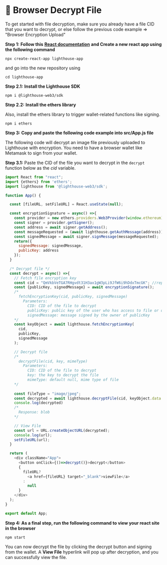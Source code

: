 # 🔐 Browser Decrypt File

To get started with file decryption, make sure you already have a file CID that you want to decrypt, or else follow the previous code example => "Browser Encryption Upload"

**Step 1:** **Follow this** [**React documentation**](https://reactjs.org/docs/create-a-new-react-app.html) **and Create a new react app using the following command**&#x20;

```
npx create-react-app lighthouse-app
```

and go into the new repository using

```
cd lighthouse-app
```

**Step 2.1:** **Install the Lighthouse SDK**&#x20;

```
npm i @lighthouse-web3/sdk
```

**Step 2.2:** **Install the ethers library**&#x20;

Also, install the ethers library to trigger wallet-related functions like signing.

```
npm i ethers
```

**Step 3: Copy and paste the following code example into src/App.js file**

The following code will decrypt an image file previously uploaded to Lighthouse with encryption. You need to have a browser wallet like Metamask to sign from your wallet.

**Step 3.1:** Paste the CID of the file you want to decrypt in the `decrypt` function below as the _cid_ variable.&#x20;

```javascript
import React from "react";
import {ethers} from 'ethers';
import lighthouse from '@lighthouse-web3/sdk';

function App() {

  const [fileURL, setFileURL] = React.useState(null);

  const encryptionSignature = async() =>{
    const provider = new ethers.providers.Web3Provider(window.ethereum);
    const signer = provider.getSigner();
    const address = await signer.getAddress();
    const messageRequested = (await lighthouse.getAuthMessage(address)).data.message;
    const signedMessage = await signer.signMessage(messageRequested);
    return({
      signedMessage: signedMessage,
      publicKey: address
    });
  }

  /* Decrypt file */
  const decrypt = async() =>{
    // Fetch file encryption key
    const cid = "QmVkbVeTGA7RHgvdt31H3ax1gW3pLi9JfW6i9hDdxTmcGK"; //replace with your IPFS CID
    const {publicKey, signedMessage} = await encryptionSignature();
    /*
      fetchEncryptionKey(cid, publicKey, signedMessage)
        Parameters:
          CID: CID of the file to decrypt
          publicKey: public key of the user who has access to file or owner
          signedMessage: message signed by the owner of publicKey
    */
    const keyObject = await lighthouse.fetchEncryptionKey(
      cid,
      publicKey,
      signedMessage
    );

    // Decrypt file
    /*
      decryptFile(cid, key, mimeType)
        Parameters:
          CID: CID of the file to decrypt
          key: the key to decrypt the file
          mimeType: default null, mime type of file
    */
   
    const fileType = "image/jpeg";
    const decrypted = await lighthouse.decryptFile(cid, keyObject.data.key, fileType);
    console.log(decrypted)
    /*
      Response: blob
    */

    // View File
    const url = URL.createObjectURL(decrypted);
    console.log(url);
    setFileURL(url);
  }

  return (
    <div className="App">
      <button onClick={()=>decrypt()}>decrypt</button>
      {
        fileURL?
          <a href={fileURL} target="_blank">viewFile</a>
        :
          null
      }
    </div>
  );
}

export default App;
```

**Step 4: As a final step, run the following command to view your react site in the browser**

```
npm start
```

You can now decrypt the file by clicking the decrypt button and signing from the wallet. A **View File** hyperlink will pop up after decryption, and you can successfully view the file.

